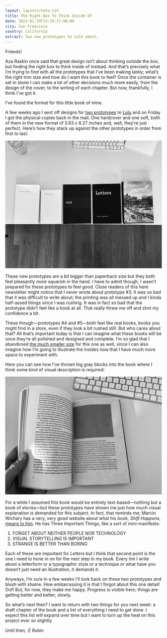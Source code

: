 ```yaml
---
layout: layouts/note.njk
title: The Right Box To Think Inside Of
date: 2023-01-29T13:35:17-08:00
city: San Francisco
country: California
extract: Two new prototypes to talk about.
---
```


Friends!

Aza Raskin once said that great design isn’t about thinking outside the box, but finding the right box to think inside of instead. And that’s precisely what I’m trying to find with all the prototypes that I’ve been making lately; what’s the right trim size and how do I want this book to feel? Once the container is set in stone I can make a lot of other decisions much more easily, from the design of the cover, to the writing of each chapter. But now, thankfully, I think I’ve got it.

I’ve found the format for this little book of mine.

A few weeks ago I sent off designs for [two prototypes](https://hownottomakeabook.com/notes/letters/) to [Lulu](https://www.lulu.com/) and on Friday I got the physical copies back in the mail. One hardcover and one soft, both of them in the new format of 5.83 x 8.27 inches and, well, they’re just perfect. Here’s how they stack up against the other prototypes in order from first to last:

![A picture of all 5 prototypes lined up on a desk](/images/17-prototypes.jpg)

These new prototypes are a bit bigger than paperback size but they both feel pleasantly more squarish in the hand. I have to admit though, I wasn’t prepared for these prototypes to feel good. Close readers of this here newsletter might notice that I never wrote about prototype #3. It was so bad that it was difficult to write about; the printing was all messed up and I kinda half-assed things since I was rushing. It was in fact so bad that the prototype didn’t feel like a book at all. That really threw me off and shot my confidence a bit.

These though—prototypes #4 and #5—both feel like real books, books you might find in a store, even if they look a bit rushed still. But who cares about that? All that’s important today is that I can imagine what these books will be once they’re all polished and designed and complete. I’m so glad that I abandoned [the much smaller size](https://hownottomakeabook.com/notes/margins-mountains/) for this one as well, since I can also imagine how I’m going to illustrate the insides now that I have much more space to experiment with.

Here you can see how I’ve thrown big gray blocks into the book where I think some kind of visual description is required:

![A picture of the most recent prototype](/images/17-insides.jpg)

For a while I assumed this book would be entirely text-based—nothing but a book of stories—but these prototypes have shown me just how much visual explanation is demanded for this subject. In fact, that reminds me; Marcin Wichary has a very, very good website about what his book, _Shift Happens_, [means to him](https://shifthappens.site/about-me-and-my-book/). He has Three Important Things, like a sort of mini-manifesto:

1. FORGET ABOUT NEITHER PEOPLE NOR TECHNOLOGY
2. VISUAL STORYTELLING IS IMPORTANT
3. STRANGE IS BETTER THAN BORING

Each of these are important for _Letters_ but I think that second point is the one I need to hone in on for the next step in my book. Every tim I write about a letterform or a typographic style or a technique or what have you doesn’t just need an illustration, it demands it.

Anyways, I’m sure in a few weeks I’ll look back on these two prototypes and blush with shame. How embarrassing it is that I forgot about this one detail! Oof! But, for now, they make me happy. Progress is visible here; things are getting better and better, slowly.

So what’s next then? I want to return with two things for you next week: a draft chapter of the book and a list of everything I need to get done. I expect this list will expand over time but I want to turn up the heat on this project ever so slightly.

Until then,
✌️ Robin
